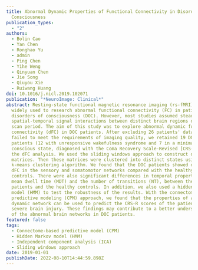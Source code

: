 ```yaml
---
title: Abnormal Dynamic Properties of Functional Connectivity in Disorders of
  Consciousness
publication_types:
  - "2"
authors:
  - Bolin Cao
  - Yan Chen
  - Ronghao Yu
  - admin
  - Ping Chen
  - Yihe Weng
  - Qinyuan Chen
  - Jie Song
  - Qiuyou Xie
  - Ruiwang Huang
doi: 10.1016/j.nicl.2019.102071
publication: "*NeuroImage: Clinical*"
abstract: Resting-state functional magnetic resonance imaging (rs-fMRI) is
  widely used to research abnormal functional connectivity (FC) in patients with
  disorders of consciousness (DOC). However, most studies assumed steady
  spatial-temporal signal interactions between distinct brain regions during the
  scan period. The aim of this study was to explore abnormal dynamic functional
  connectivity (dFC) in DOC patients. After excluding 26 patients' data that
  failed to meet the requirements of imaging quality, we retained 19 DOC
  patients (12 with unresponsive wakefulness syndrome and 7 in a minimally
  conscious state, diagnosed with the Coma Recovery Scale-Revised [CRS-R]) for
  the dFC analysis. We used the sliding windows approach to construct dFC
  matrices. Then these matrices were clustered into distinct states using the
  k-means clustering algorithm. We found that the DOC patients showed decreased
  dFC in the sensory and somatomotor networks compared with the healthy
  controls. There were also significant differences in temporal properties, the
  mean dwell time (MDT) and the number of transitions (NT), between the DOC
  patients and the healthy controls. In addition, we also used a hidden Markov
  model (HMM) to test the robustness of the results. With the connectome-based
  predictive modeling (CPM) approach, we found that the properties of abnormal
  dynamic network can be used to predict the CRS-R scores of the patients after
  severe brain injury. These findings may contribute to a better understanding
  of the abnormal brain networks in DOC patients.
featured: false
tags:
  - Connectome-based predictive model (CPM)
  - Hidden Markov model (HMM)
  - Independent component analysis (ICA)
  - Sliding windows approach
date: 2019-01-01
publishDate: 2022-08-10T14:44:59.898Z
---
```

